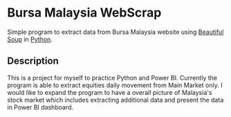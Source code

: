 # Bursa Malaysia WebScrap
Simple program to extract data from Bursa Malaysia website using [Beautiful Soup](https://www.crummy.com/software/BeautifulSoup/bs4/doc/) in [Python](https://www.python.org/).

## Description
This is a project for myself to practice Python and Power BI. Currently the program is able to extract equities daily movement from Main Market only. I would like to expand the program to have a overall picture of Malaysia's stock market which includes extracting additional data and present the data in Power BI dashboard.


